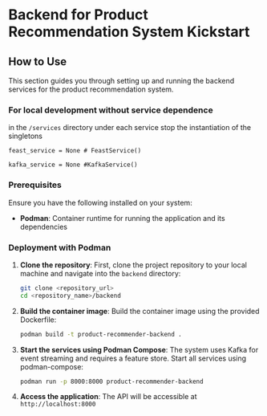 # Backend for Product Recommendation System Kickstart


## How to Use

This section guides you through setting up and running the backend services for the product recommendation system.

### For local development without service dependence
in the `/services` directory under each service stop the instantiation of the singletons
```
feast_service = None # FeastService()
```

```
kafka_service = None #KafkaService() 
```


### Prerequisites

Ensure you have the following installed on your system:

*   **Podman**: Container runtime for running the application and its dependencies
### Deployment with Podman

1. **Clone the repository**:
    First, clone the project repository to your local machine and navigate into the `backend` directory:
    ```bash
    git clone <repository_url>
    cd <repository_name>/backend
    ```

2. **Build the container image**:
    Build the container image using the provided Dockerfile:
    ```bash
    podman build -t product-recommender-backend .
    ```

3. **Start the services using Podman Compose**:
    The system uses Kafka for event streaming and requires a feature store. Start all services using podman-compose:
    ```bash
    podman run -p 8000:8000 product-recommender-backend
    ```

5. **Access the application**:
    The API will be accessible at `http://localhost:8000`